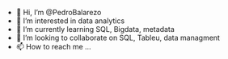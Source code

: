 - 👋 Hi, I’m @PedroBalarezo
- 👀 I’m interested in data analytics
- 🌱 I’m currently learning SQL, Bigdata, metadata
- 💞️ I’m looking to collaborate on SQL, Tableu, data managment
- 📫 How to reach me ...

<!---
PedroBalarezo/PedroBalarezo is a ✨ special ✨ repository because its `README.md` (this file) appears on your GitHub profile.
You can click the Preview link to take a look at your changes.
--->
